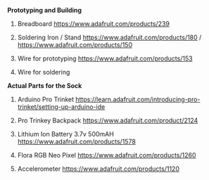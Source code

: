 <b>Prototyping and Building</b>

1. Breadboard
https://www.adafruit.com/products/239

2. Soldering Iron / Stand
https://www.adafruit.com/products/180 / https://www.adafruit.com/products/150

3. Wire for prototyping
https://www.adafruit.com/products/153

4. Wire for soldering

<b>Actual Parts for the Sock</b>

1. Arduino Pro Trinket
https://learn.adafruit.com/introducing-pro-trinket/setting-up-arduino-ide

2. Pro Trinkey Backpack
https://www.adafruit.com/product/2124

3. Lithium Ion Battery 3.7v 500mAH
https://www.adafruit.com/products/1578

4. Flora RGB Neo Pixel
https://www.adafruit.com/products/1260

5. Accelerometer
https://www.adafruit.com/products/1120
